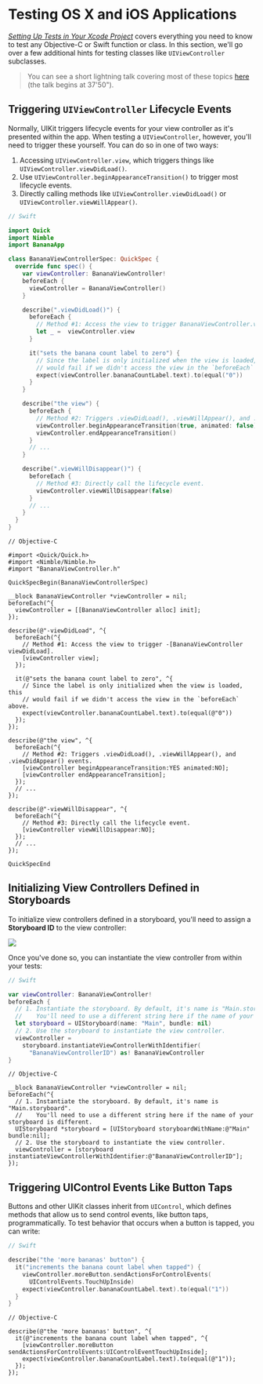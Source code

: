 # Testing OS X and iOS Applications

*[Setting Up Tests in Your Xcode Project](SettingUpYourXcodeProject.md)*
covers everything you need to know to test any Objective-C or Swift function or class.
In this section, we'll go over a few additional hints for testing
classes like `UIViewController` subclasses.

> You can see a short lightning talk covering most of these topics
  [here](https://vimeo.com/115671189#t=37m50s) (the talk begins at 37'50").

## Triggering `UIViewController` Lifecycle Events

Normally, UIKit triggers lifecycle events for your view controller as it's
presented within the app. When testing a `UIViewController`, however, you'll
need to trigger these yourself. You can do so in one of two ways:

1. Accessing `UIViewController.view`, which triggers things like `UIViewController.viewDidLoad()`.
2. Use `UIViewController.beginAppearanceTransition()` to trigger most lifecycle events.
3. Directly calling methods like `UIViewController.viewDidLoad()` or `UIViewController.viewWillAppear()`.

```swift
// Swift

import Quick
import Nimble
import BananaApp

class BananaViewControllerSpec: QuickSpec {
  override func spec() {
    var viewController: BananaViewController!
    beforeEach {
      viewController = BananaViewController()
    }

    describe(".viewDidLoad()") {
      beforeEach {
        // Method #1: Access the view to trigger BananaViewController.viewDidLoad().
        let _ =  viewController.view
      }

      it("sets the banana count label to zero") {
        // Since the label is only initialized when the view is loaded, this
        // would fail if we didn't access the view in the `beforeEach` above.
        expect(viewController.bananaCountLabel.text).to(equal("0"))
      }
    }

    describe("the view") {
      beforeEach {
        // Method #2: Triggers .viewDidLoad(), .viewWillAppear(), and .viewDidAppear() events.
        viewController.beginAppearanceTransition(true, animated: false)
        viewController.endAppearanceTransition()
      }
      // ...
    }

    describe(".viewWillDisappear()") {
      beforeEach {
        // Method #3: Directly call the lifecycle event.
        viewController.viewWillDisappear(false)
      }
      // ...
    }
  }
}
```

```objc
// Objective-C

#import <Quick/Quick.h>
#import <Nimble/Nimble.h>
#import "BananaViewController.h"

QuickSpecBegin(BananaViewControllerSpec)

__block BananaViewController *viewController = nil;
beforeEach(^{
  viewController = [[BananaViewController alloc] init];
});

describe(@"-viewDidLoad", ^{
  beforeEach(^{
    // Method #1: Access the view to trigger -[BananaViewController viewDidLoad].
    [viewController view];
  });

  it(@"sets the banana count label to zero", ^{
    // Since the label is only initialized when the view is loaded, this
    // would fail if we didn't access the view in the `beforeEach` above.
    expect(viewController.bananaCountLabel.text).to(equal(@"0"))
  });
});

describe(@"the view", ^{
  beforeEach(^{
    // Method #2: Triggers .viewDidLoad(), .viewWillAppear(), and .viewDidAppear() events.
    [viewController beginAppearanceTransition:YES animated:NO];
    [viewController endAppearanceTransition];
  });
  // ...
});

describe(@"-viewWillDisappear", ^{
  beforeEach(^{
    // Method #3: Directly call the lifecycle event.
    [viewController viewWillDisappear:NO];
  });
  // ...
});

QuickSpecEnd
```

## Initializing View Controllers Defined in Storyboards

To initialize view controllers defined in a storyboard, you'll need to assign
a **Storyboard ID** to the view controller:

![](http://f.cl.ly/items/2X2G381K1h1l2B2Q0g3L/Screen%20Shot%202015-02-27%20at%2011.58.06%20AM.png)

Once you've done so, you can instantiate the view controller from within your tests:

```swift
// Swift

var viewController: BananaViewController!
beforeEach {
  // 1. Instantiate the storyboard. By default, it's name is "Main.storyboard".
  //    You'll need to use a different string here if the name of your storyboard is different.
  let storyboard = UIStoryboard(name: "Main", bundle: nil)
  // 2. Use the storyboard to instantiate the view controller.
  viewController = 
    storyboard.instantiateViewControllerWithIdentifier(
      "BananaViewControllerID") as! BananaViewController
}
```

```objc
// Objective-C

__block BananaViewController *viewController = nil;
beforeEach(^{
  // 1. Instantiate the storyboard. By default, it's name is "Main.storyboard".
  //    You'll need to use a different string here if the name of your storyboard is different.
  UIStoryboard *storyboard = [UIStoryboard storyboardWithName:@"Main" bundle:nil];
  // 2. Use the storyboard to instantiate the view controller.
  viewController = [storyboard instantiateViewControllerWithIdentifier:@"BananaViewControllerID"];
});
```

## Triggering UIControl Events Like Button Taps

Buttons and other UIKit classes inherit from `UIControl`, which defines methods
that allow us to send control events, like button taps, programmatically.
To test behavior that occurs when a button is tapped, you can write:

```swift
// Swift

describe("the 'more bananas' button") {
  it("increments the banana count label when tapped") {
    viewController.moreButton.sendActionsForControlEvents(
      UIControlEvents.TouchUpInside)
    expect(viewController.bananaCountLabel.text).to(equal("1"))
  }
}
```

```objc
// Objective-C

describe(@"the 'more bananas' button", ^{
  it(@"increments the banana count label when tapped", ^{
    [viewController.moreButton sendActionsForControlEvents:UIControlEventTouchUpInside];
    expect(viewController.bananaCountLabel.text).to(equal(@"1"));
  });
});
```
